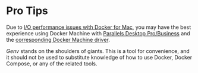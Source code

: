 # Pro Tips

Due to
[I/O performance issues with Docker for Mac](https://docs.docker.com/docker-for-mac/osxfs/#performance-issues-solutions-and-roadmap),
you may have the best experience using Docker Machine with [Parallels
Desktop Pro/Business](http://www.parallels.com/products/desktop/) and
the
[corresponding Docker Machine driver](https://github.com/Parallels/docker-machine-parallels).

_Genv_ stands on the shoulders of giants. This is a tool for
convenience, and it should not be used to substitute knowledge of how to
use Docker, Docker Compose, or any of the related tools.

